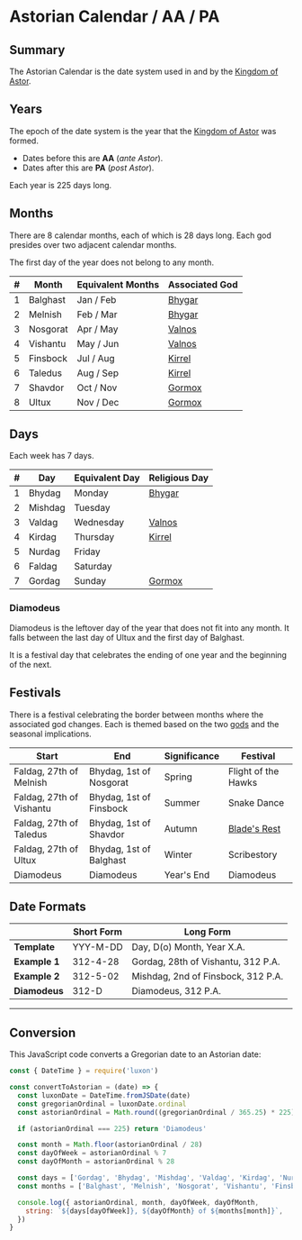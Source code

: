 # Astorian Calendar / AA / PA

## Summary

The Astorian Calendar is the date system used in and by the [Kingdom of Astor](../../civilisations/kingdom-of-astor/kingdom-of-astor.md).

## Years

The epoch of the date system is the year that the [Kingdom of Astor](../../civilisations/kingdom-of-astor/kingdom-of-astor.md) was formed.

- Dates before this are **AA** (*ante Astor*).
- Dates after this are **PA** (*post Astor*).

Each year is 225 days long.

## Months

There are 8 calendar months, each of which is 28 days long. Each god presides over two adjacent calendar months.

The first day of the year does not belong to any month.

| # | Month | Equivalent Months | Associated God |
| --- | --- | --- | --- |
| 1 | Balghast | Jan / Feb | [Bhygar](../../gods/deities/bhygar.md) |
| 2 | Melnish | Feb / Mar | [Bhygar](../../gods/deities/bhygar.md) |
| 3 | Nosgorat | Apr / May | [Valnos](../../gods/deities/valnos.md) |
| 4 | Vishantu | May / Jun | [Valnos](../../gods/deities/valnos.md) |
| 5 | Finsbock | Jul / Aug | [Kirrel](../../gods/deities/kirrel.md) |
| 6 | Taledus | Aug / Sep | [Kirrel](../../gods/deities/kirrel.md) |
| 7 | Shavdor | Oct / Nov | [Gormox](../../gods/deities/gormox.md) |
| 8 | Ultux | Nov / Dec | [Gormox](../../gods/deities/gormox.md) |

## Days

Each week has 7 days.

| # | Day | Equivalent Day | Religious Day |
| --- | --- | --- | --- |
| 1 | Bhydag | Monday | [Bhygar](../../gods/deities/bhygar.md) |
| 2 | Mishdag | Tuesday | |
| 3 | Valdag | Wednesday | [Valnos](../../gods/deities/valnos.md) |
| 4 | Kirdag | Thursday | [Kirrel](../../gods/deities/kirrel.md) |
| 5 | Nurdag | Friday | |
| 6 | Faldag | Saturday | |
| 7 | Gordag | Sunday | [Gormox](../../gods/deities/gormox.md) |

### Diamodeus

Diamodeus is the leftover day of the year that does not fit into any month. It falls between the last day of Ultux and the first day of Balghast.

It is a festival day that celebrates the ending of one year and the beginning of the next.

## Festivals

There is a festival celebrating the border between months where the associated god changes. Each is themed based on the two [gods](../../gods/gods.md) and the seasonal implications.

| Start | End | Significance | Festival |
| --- | --- | --- | --- |
| Faldag, 27th of Melnish | Bhydag, 1st of Nosgorat | Spring | Flight of the Hawks |
| Faldag, 27th of Vishantu | Bhydag, 1st of Finsbock | Summer | Snake Dance |
| Faldag, 27th of Taledus | Bhydag, 1st of Shavdor | Autumn | [Blade's Rest](../../festivals/blades-rest.md) |
| Faldag, 27th of Ultux | Bhydag, 1st of Balghast | Winter | Scribestory |
| Diamodeus | Diamodeus | Year's End | Diamodeus |

## Date Formats

|| Short Form | Long Form |
| --- | --- | --- |
| **Template** | YYY-M-DD | Day, D(o) Month, Year X.A. |
| **Example 1** | 312-4-28 | Gordag, 28th of Vishantu, 312 P.A. |
| **Example 2** | 312-5-02 | Mishdag, 2nd of Finsbock, 312 P.A. |
| **Diamodeus** | 312-D | Diamodeus, 312 P.A. |

---

## Conversion

This JavaScript code converts a Gregorian date to an Astorian date:

```javascript
const { DateTime } = require('luxon')

const convertToAstorian = (date) => {
  const luxonDate = DateTime.fromJSDate(date)
  const gregorianOrdinal = luxonDate.ordinal
  const astorianOrdinal = Math.round((gregorianOrdinal / 365.25) * 225)

  if (astorianOrdinal === 225) return 'Diamodeus'

  const month = Math.floor(astorianOrdinal / 28)
  const dayOfWeek = astorianOrdinal % 7
  const dayOfMonth = astorianOrdinal % 28

  const days = ['Gordag', 'Bhydag', 'Mishdag', 'Valdag', 'Kirdag', 'Nurdag', 'Faldag']
  const months = ['Balghast', 'Melnish', 'Nosgorat', 'Vishantu', 'Finsbock', 'Taledus', 'Shavdor', 'Ultux']

  console.log({ astorianOrdinal, month, dayOfWeek, dayOfMonth,
    string: `${days[dayOfWeek]}, ${dayOfMonth} of ${months[month]}`,
  })
}
```
